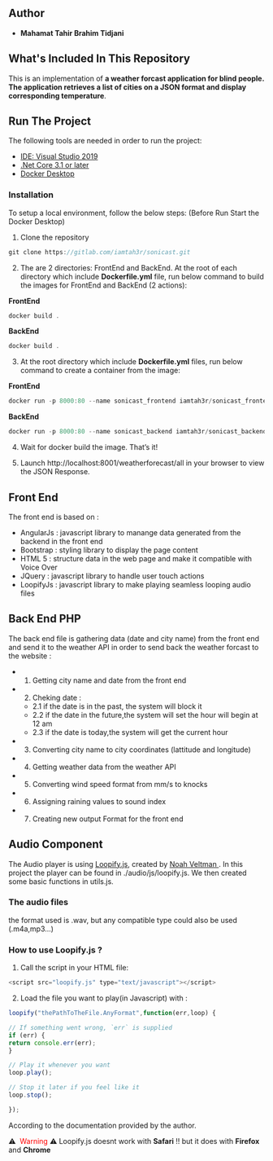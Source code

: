 ## Author
* **Mahamat Tahir Brahim Tidjani**

## What's Included In This Repository
This is an implementation of **a weather forcast application for blind people. The application retrieves a list of cities on a JSON format and display corresponding temperature**.

## Run The Project
The following tools are needed in order to run the project:

* [IDE: Visual Studio 2019](https://visualstudio.microsoft.com/downloads/)
* [.Net Core 3.1 or later](https://dotnet.microsoft.com/download/dotnet-core/3.1)
* [Docker Desktop](https://www.docker.com/products/docker-desktop)

### Installation
To setup a local environment, follow the below steps: (Before Run Start the Docker Desktop)
1. Clone the repository
```csharp
git clone https://gitlab.com/iamtah3r/sonicast.git
```
2. The are 2 directories: FrontEnd and BackEnd. At the root of each directory which include **Dockerfile.yml** file, run below command to build the images for FrontEnd and BackEnd (2 actions):

**FrontEnd**
```csharp
docker build .
```
**BackEnd**
```csharp
docker build .
```
3. At the root directory which include **Dockerfile.yml** files, run below command to create a container from the image:

**FrontEnd**
```csharp
docker run -p 8000:80 --name sonicast_frontend iamtah3r/sonicast_frontend:1.0
```
**BackEnd**
```csharp
docker run -p 8000:80 --name sonicast_backend iamtah3r/sonicast_backend:1.0
```

4. Wait for docker build the image. That’s it!

5. Launch  http://localhost:8001/weatherforecast/all in your browser to view the JSON Response.


## Front End
The front end is based on :
- AngularJs : javascript library to manange data generated from the backend in the front end
- Bootstrap : styling library to display the page content 
- HTML 5 :  structure data in the web page and make it compatible with Voice Over
- JQuery : javascript library to handle user touch actions
- LoopifyJs : javascript library to make playing seamless looping audio files

## Back End PHP
The back end file is gathering data (date and city name) from the front end and send it to the weather API in order to send back the weather forcast to the website :
* 1. Getting city name and date from the front end
* 2. Cheking date :
  * 2.1 if the date is in the past, the system will block it
  * 2.2 if the date in the future,the system will set the hour will begin at 12 am
  * 2.3 if the date is today,the system will get the current hour
* 3. Converting city name to city coordinates (lattitude and longitude)
* 4. Getting weather data from the weather API
* 5. Converting wind speed format from mm/s to knocks
* 6. Assigning raining values to sound index
* 7. Creating new output Format for the front end 

## Audio Component
The Audio player is using [Loopify.js](https://github.com/veltman/loopify), created by [Noah Veltman ](https://github.com/veltman).
In this project the player can be found in ./audio/js/loopify.js.
We then created some basic functions in utils.js.
### The audio files
the format used is .wav, but any compatible type could also be used (.m4a,mp3...)
### How to use Loopify.js ?
1. Call the script in your HTML file:
```javascript 1.8
<script src="loopify.js" type="text/javascript"></script>
```
2. Load the file you want to play(in Javascript) with :
```javascript 1.8
loopify("thePathToTheFile.AnyFormat",function(err,loop) {

// If something went wrong, `err` is supplied
if (err) {
return console.err(err);
}

// Play it whenever you want
loop.play();

// Stop it later if you feel like it
loop.stop();

});
```
According to the documentation provided by the author.

⚠️ ️<span style="color:red"> Warning </span> ⚠️
Loopify.js doesnt work with **Safari** !!
but it does with **Firefox** and **Chrome**